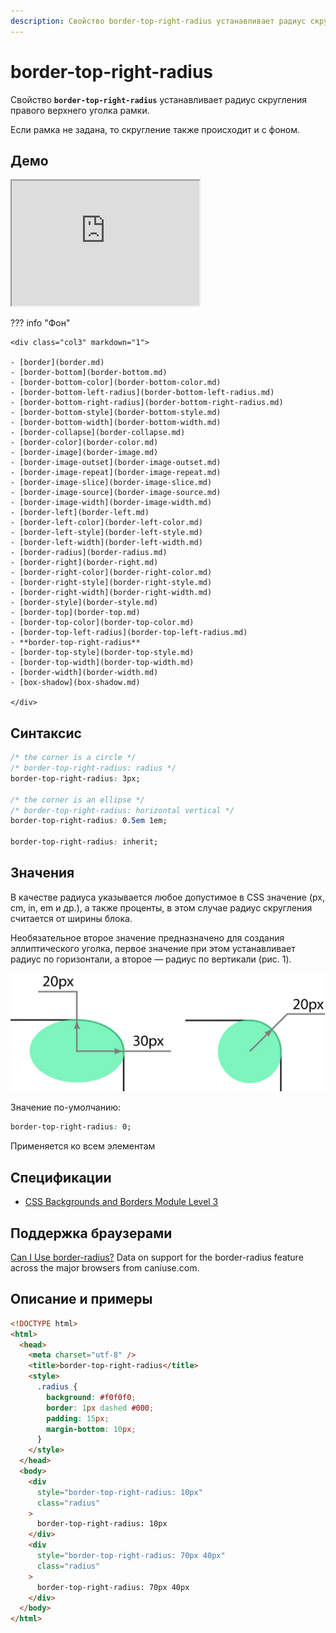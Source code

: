 ```yaml
---
description: Свойство border-top-right-radius устанавливает радиус скругления правого верхнего уголка рамки
---
```


# border-top-right-radius

Свойство **`border-top-right-radius`** устанавливает радиус скругления правого верхнего уголка рамки.

Если рамка не задана, то скругление также происходит и с фоном.

## Демо

<iframe class="interactive is-default-height" height="200" src="https://interactive-examples.mdn.mozilla.net/pages/css/border-top-right-radius.html" title="MDN Web Docs Interactive Example" loading="lazy" data-readystate="complete"></iframe>

??? info "Фон"

    <div class="col3" markdown="1">

    - [border](border.md)
    - [border-bottom](border-bottom.md)
    - [border-bottom-color](border-bottom-color.md)
    - [border-bottom-left-radius](border-bottom-left-radius.md)
    - [border-bottom-right-radius](border-bottom-right-radius.md)
    - [border-bottom-style](border-bottom-style.md)
    - [border-bottom-width](border-bottom-width.md)
    - [border-collapse](border-collapse.md)
    - [border-color](border-color.md)
    - [border-image](border-image.md)
    - [border-image-outset](border-image-outset.md)
    - [border-image-repeat](border-image-repeat.md)
    - [border-image-slice](border-image-slice.md)
    - [border-image-source](border-image-source.md)
    - [border-image-width](border-image-width.md)
    - [border-left](border-left.md)
    - [border-left-color](border-left-color.md)
    - [border-left-style](border-left-style.md)
    - [border-left-width](border-left-width.md)
    - [border-radius](border-radius.md)
    - [border-right](border-right.md)
    - [border-right-color](border-right-color.md)
    - [border-right-style](border-right-style.md)
    - [border-right-width](border-right-width.md)
    - [border-style](border-style.md)
    - [border-top](border-top.md)
    - [border-top-color](border-top-color.md)
    - [border-top-left-radius](border-top-left-radius.md)
    - **border-top-right-radius**
    - [border-top-style](border-top-style.md)
    - [border-top-width](border-top-width.md)
    - [border-width](border-width.md)
    - [box-shadow](box-shadow.md)

    </div>

## Синтаксис

```css
/* the corner is a circle */
/* border-top-right-radius: radius */
border-top-right-radius: 3px;

/* the corner is an ellipse */
/* border-top-right-radius: horizontal vertical */
border-top-right-radius: 0.5em 1em;

border-top-right-radius: inherit;
```

## Значения

В качестве радиуса указывается любое допустимое в CSS значение (px, cm, in, em и др.), а также проценты, в этом случае радиус скругления считается от ширины блока.

Необязательное второе значение предназначено для создания эллиптического уголка, первое значение при этом устанавливает радиус по горизонтали, а второе — радиус по вертикали (рис. 1).

![Рис. 1. Радиус скругления для создания разных типов уголков](css_border-top-right-radius_1.png)

Значение по-умолчанию:

```css
border-top-right-radius: 0;
```

Применяется ко всем элементам

## Спецификации

- [CSS Backgrounds and Borders Module Level 3](http://dev.w3.org/csswg/css3-background/#border-top-right-radius)

## Поддержка браузерами

<p class="ciu_embed" data-feature="border-radius" data-periods="future_1,current,past_1,past_2">
  <a href="http://caniuse.com/#feat=border-radius">Can I Use border-radius?</a> Data on support for the border-radius feature across the major browsers from caniuse.com.
</p>

## Описание и примеры

```html
<!DOCTYPE html>
<html>
  <head>
    <meta charset="utf-8" />
    <title>border-top-right-radius</title>
    <style>
      .radius {
        background: #f0f0f0;
        border: 1px dashed #000;
        padding: 15px;
        margin-bottom: 10px;
      }
    </style>
  </head>
  <body>
    <div
      style="border-top-right-radius: 10px"
      class="radius"
    >
      border-top-right-radius: 10px
    </div>
    <div
      style="border-top-right-radius: 70px 40px"
      class="radius"
    >
      border-top-right-radius: 70px 40px
    </div>
  </body>
</html>
```
